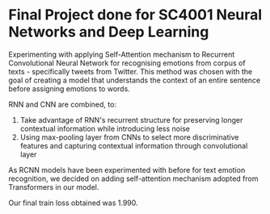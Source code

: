 # Final Project done for SC4001 Neural Networks and Deep Learning

Experimenting with applying Self-Attention mechanism to Recurrent Convolutional Neural Network for recognising emotions from corpus of texts - specifically tweets from Twitter.
This method was chosen with the goal of creating a model that understands the context of an entire sentence before assigning emotions to words.

RNN and CNN are combined, to:
1) Take advantage of RNN's recurrent structure for preserving longer contextual information while introducing less noise
2) Using max-pooling layer from CNNs to select more discriminative features and capturing contextual information through convolutional layer

As RCNN models have been experimented with before for text emotion recognition, we decided on adding self-attention mechanism adopted from Transformers in our model.

Our final train loss obtained was 1.990.
